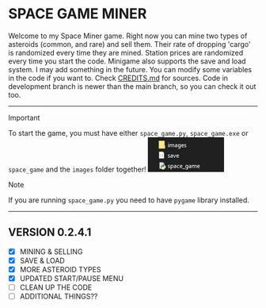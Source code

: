 # SPACE GAME MINER

Welcome to my Space Miner game. Right now you can mine two types of asteroids (common, and rare) and sell them.
Their rate of dropping 'cargo' is randomized every time they are mined. Station prices are randomized every time you start the code.
Minigame also supports the save and load system. I may add something in the future. You can modify some variables in the code if you want to.
Check [CREDITS.md](CREDITS.md) for sources. Code in development branch is newer than the main branch, so you can check it out too.

---
>[!IMPORTANT]
> To start the game, you must have either `space_game.py`, `space_game.exe` or `space_game` and the `images` folder together!
>![alt text](/README_images/location.png "How to start the game")

>[!NOTE]
>If you are running `space_game.py` you need to have `pygame` library installed.
---
## VERSION 0.2.4.1
- [x] MINING & SELLING
- [x] SAVE & LOAD
- [X] MORE ASTEROID TYPES
- [X] UPDATED START/PAUSE MENU
- [ ] CLEAN UP THE CODE
- [ ] ADDITIONAL THINGS??